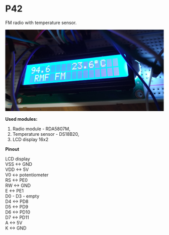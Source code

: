 # P42
FM radio with temperature sensor.

![LCD photo](/res/radio.jpg?raw=true "")

**Used modules:**
1. Radio module - RDA5807M,
2. Temperature sensor - DS18B20,
3. LCD display 16x2


**Pinout**

LCD display\
VSS <-> GND\
VDD <-> 5V\
V0  <-> potentiometer\
RS  <-> PE0\
RW  <-> GND\
E   <-> PE1\
D0 - D3 - empty\
D4  <-> PD8\
D5  <-> PD9\
D6  <-> PD10\
D7  <-> PD11\
A   <-> 5V\
K   <-> GND
